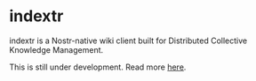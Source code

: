 # indextr
indextr is a Nostr-native wiki client built for Distributed Collective Knowledge Management. 

This is still under development. Read more [here](https://github.com/limina1/indextr-principles/tree/main). 

